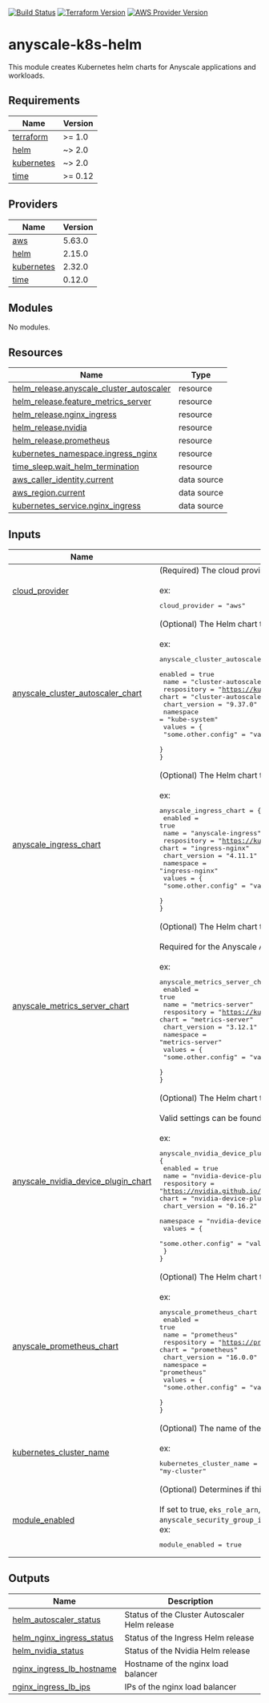 [![Build Status][badge-build]][build-status]
[![Terraform Version][badge-terraform]](https://github.com/hashicorp/terraform/releases)
[![AWS Provider Version][badge-tf-aws]](https://github.com/terraform-providers/terraform-provider-aws/releases)

# anyscale-k8s-helm
This module creates Kubernetes helm charts for Anyscale applications and workloads.

<!-- BEGINNING OF PRE-COMMIT-TERRAFORM DOCS HOOK -->
## Requirements

| Name | Version |
|------|---------|
| <a name="requirement_terraform"></a> [terraform](#requirement\_terraform) | >= 1.0 |
| <a name="requirement_helm"></a> [helm](#requirement\_helm) | ~> 2.0 |
| <a name="requirement_kubernetes"></a> [kubernetes](#requirement\_kubernetes) | ~> 2.0 |
| <a name="requirement_time"></a> [time](#requirement\_time) | >= 0.12 |

## Providers

| Name | Version |
|------|---------|
| <a name="provider_aws"></a> [aws](#provider\_aws) | 5.63.0 |
| <a name="provider_helm"></a> [helm](#provider\_helm) | 2.15.0 |
| <a name="provider_kubernetes"></a> [kubernetes](#provider\_kubernetes) | 2.32.0 |
| <a name="provider_time"></a> [time](#provider\_time) | 0.12.0 |

## Modules

No modules.

## Resources

| Name | Type |
|------|------|
| [helm_release.anyscale_cluster_autoscaler](https://registry.terraform.io/providers/hashicorp/helm/latest/docs/resources/release) | resource |
| [helm_release.feature_metrics_server](https://registry.terraform.io/providers/hashicorp/helm/latest/docs/resources/release) | resource |
| [helm_release.nginx_ingress](https://registry.terraform.io/providers/hashicorp/helm/latest/docs/resources/release) | resource |
| [helm_release.nvidia](https://registry.terraform.io/providers/hashicorp/helm/latest/docs/resources/release) | resource |
| [helm_release.prometheus](https://registry.terraform.io/providers/hashicorp/helm/latest/docs/resources/release) | resource |
| [kubernetes_namespace.ingress_nginx](https://registry.terraform.io/providers/hashicorp/kubernetes/latest/docs/resources/namespace) | resource |
| [time_sleep.wait_helm_termination](https://registry.terraform.io/providers/hashicorp/time/latest/docs/resources/sleep) | resource |
| [aws_caller_identity.current](https://registry.terraform.io/providers/hashicorp/aws/latest/docs/data-sources/caller_identity) | data source |
| [aws_region.current](https://registry.terraform.io/providers/hashicorp/aws/latest/docs/data-sources/region) | data source |
| [kubernetes_service.nginx_ingress](https://registry.terraform.io/providers/hashicorp/kubernetes/latest/docs/data-sources/service) | data source |

## Inputs

| Name | Description | Type | Default | Required |
|------|-------------|------|---------|:--------:|
| <a name="input_cloud_provider"></a> [cloud\_provider](#input\_cloud\_provider) | (Required) The cloud provider (aws or gcp)<br><br>ex:<pre>cloud_provider = "aws"</pre> | `string` | n/a | yes |
| <a name="input_anyscale_cluster_autoscaler_chart"></a> [anyscale\_cluster\_autoscaler\_chart](#input\_anyscale\_cluster\_autoscaler\_chart) | (Optional) The Helm chart to install the Cluster Autoscaler.<br><br>ex:<pre>anyscale_cluster_autoscaler_chart = {<br>  enabled       = true<br>  name          = "cluster-autoscaler"<br>  respository   = "https://kubernetes.github.io/autoscaler"<br>  chart         = "cluster-autoscaler"<br>  chart_version = "9.37.0"<br>  namespace     = "kube-system"<br>  values        = {<br>    "some.other.config" = "value"<br>  }<br>}</pre> | <pre>object({<br>    enabled       = bool<br>    name          = string<br>    repository    = string<br>    chart         = string<br>    chart_version = string<br>    namespace     = string<br>    values        = map(string)<br>  })</pre> | <pre>{<br>  "chart": "cluster-autoscaler",<br>  "chart_version": "9.37.0",<br>  "enabled": true,<br>  "name": "cluster-autoscaler",<br>  "namespace": "kube-system",<br>  "repository": "https://kubernetes.github.io/autoscaler",<br>  "values": {}<br>}</pre> | no |
| <a name="input_anyscale_ingress_chart"></a> [anyscale\_ingress\_chart](#input\_anyscale\_ingress\_chart) | (Optional) The Helm chart to install the Cluster Ingress.<br><br>ex:<pre>anyscale_ingress_chart = {<br>  enabled       = true<br>  name          = "anyscale-ingress"<br>  respository   = "https://kubernetes.github.io/ingress-nginx"<br>  chart         = "ingress-nginx"<br>  chart_version = "4.11.1"<br>  namespace     = "ingress-nginx"<br>  values        = {<br>    "some.other.config" = "value"<br>  }<br>}</pre> | <pre>object({<br>    enabled       = bool<br>    name          = string<br>    repository    = string<br>    chart         = string<br>    chart_version = string<br>    namespace     = string<br>    values        = map(string)<br>  })</pre> | <pre>{<br>  "chart": "ingress-nginx",<br>  "chart_version": "4.11.1",<br>  "enabled": true,<br>  "name": "anyscale-ingress",<br>  "namespace": "ingress-nginx",<br>  "repository": "https://kubernetes.github.io/ingress-nginx",<br>  "values": {<br>    "controller.allowSnippetAnnotations": "true",<br>    "controller.autoscaling.enabled": "true",<br>    "controller.service.type": "LoadBalancer"<br>  }<br>}</pre> | no |
| <a name="input_anyscale_metrics_server_chart"></a> [anyscale\_metrics\_server\_chart](#input\_anyscale\_metrics\_server\_chart) | (Optional) The Helm chart to install the Metrics Server.<br><br>Required for the Anyscale Autoscaler to function.<br><br>ex:<pre>anyscale_metrics_server_chart = {<br>  enabled       = true<br>  name          = "metrics-server"<br>  respository   = "https://kubernetes-sigs.github.io/metrics-server/"<br>  chart         = "metrics-server"<br>  chart_version = "3.12.1"<br>  namespace     = "metrics-server"<br>  values        = {<br>    "some.other.config" = "value"<br>  }<br>}</pre> | <pre>object({<br>    enabled       = bool<br>    name          = string<br>    repository    = string<br>    chart         = string<br>    chart_version = string<br>    namespace     = string<br>    values        = map(string)<br>  })</pre> | <pre>{<br>  "chart": "metrics-server",<br>  "chart_version": "3.12.1",<br>  "enabled": true,<br>  "name": "metrics-server",<br>  "namespace": "metrics-server",<br>  "repository": "https://kubernetes-sigs.github.io/metrics-server/",<br>  "values": {}<br>}</pre> | no |
| <a name="input_anyscale_nvidia_device_plugin_chart"></a> [anyscale\_nvidia\_device\_plugin\_chart](#input\_anyscale\_nvidia\_device\_plugin\_chart) | (Optional) The Helm chart to install the NVIDIA Device Plugin.<br><br>Valid settings can be found in the [nvidia documentation](https://github.com/NVIDIA/k8s-device-plugin?tab=readme-ov-file#deploying-with-gpu-feature-discovery-for-automatic-node-labels)<br><br>ex:<pre>anyscale_nvidia_device_plugin_chart = {<br>  enabled       = true<br>  name          = "nvidia-device-plugin"<br>  respository   = "https://nvidia.github.io/k8s-device-plugin"<br>  chart         = "nvidia-device-plugin"<br>  chart_version = "0.16.2"<br>  namespace     = "nvidia-device-plugin"<br>  values        = {<br>    "some.other.config" = "value"<br>  }<br>}</pre> | <pre>object({<br>    enabled       = bool<br>    name          = string<br>    repository    = string<br>    chart         = string<br>    chart_version = string<br>    namespace     = string<br>    values        = map(string)<br>  })</pre> | <pre>{<br>  "chart": "nvidia-device-plugin",<br>  "chart_version": "0.16.2",<br>  "enabled": true,<br>  "name": "anyscale-nvidia-device-plugin",<br>  "namespace": "nvidia-device-plugin",<br>  "repository": "https://nvidia.github.io/k8s-device-plugin",<br>  "values": {<br>    "gfd.enabled": "true"<br>  }<br>}</pre> | no |
| <a name="input_anyscale_prometheus_chart"></a> [anyscale\_prometheus\_chart](#input\_anyscale\_prometheus\_chart) | (Optional) The Helm chart to install Prometheus.<br><br>ex:<pre>anyscale_prometheus_chart = {<br>  enabled       = true<br>  name          = "prometheus"<br>  respository   = "https://prometheus-community.github.io/helm-charts"<br>  chart         = "prometheus"<br>  chart_version = "16.0.0"<br>  namespace     = "prometheus"<br>  values        = {<br>    "some.other.config" = "value"<br>  }<br>}</pre> | <pre>object({<br>    enabled       = bool<br>    name          = string<br>    repository    = string<br>    chart         = string<br>    chart_version = string<br>    namespace     = string<br>    values        = map(string)<br>  })</pre> | <pre>{<br>  "chart": "prometheus",<br>  "chart_version": "25.26.0",<br>  "enabled": false,<br>  "name": "prometheus",<br>  "namespace": "prometheus",<br>  "repository": "https://prometheus-community.github.io/helm-charts",<br>  "values": {}<br>}</pre> | no |
| <a name="input_kubernetes_cluster_name"></a> [kubernetes\_cluster\_name](#input\_kubernetes\_cluster\_name) | (Optional) The name of the Kubernetes cluster.<br><br>ex:<pre>kubernetes_cluster_name = "my-cluster"</pre> | `string` | `null` | no |
| <a name="input_module_enabled"></a> [module\_enabled](#input\_module\_enabled) | (Optional) Determines if this module should create resources.<br><br>If set to true, `eks_role_arn`, `anyscale_subnet_ids`, and `anyscale_security_group_id` must be provided.<br>ex:<pre>module_enabled = true</pre> | `bool` | `false` | no |

## Outputs

| Name | Description |
|------|-------------|
| <a name="output_helm_autoscaler_status"></a> [helm\_autoscaler\_status](#output\_helm\_autoscaler\_status) | Status of the Cluster Autoscaler Helm release |
| <a name="output_helm_nginx_ingress_status"></a> [helm\_nginx\_ingress\_status](#output\_helm\_nginx\_ingress\_status) | Status of the Ingress Helm release |
| <a name="output_helm_nvidia_status"></a> [helm\_nvidia\_status](#output\_helm\_nvidia\_status) | Status of the Nvidia Helm release |
| <a name="output_nginx_ingress_lb_hostname"></a> [nginx\_ingress\_lb\_hostname](#output\_nginx\_ingress\_lb\_hostname) | Hostname of the nginx load balancer |
| <a name="output_nginx_ingress_lb_ips"></a> [nginx\_ingress\_lb\_ips](#output\_nginx\_ingress\_lb\_ips) | IPs of the nginx load balancer |
<!-- END OF PRE-COMMIT-TERRAFORM DOCS HOOK -->

<!-- References -->
[Terraform]: https://www.terraform.io
[Issues]: https://github.com/anyscale/sa-sandbox-terraform/issues
[badge-build]: https://github.com/anyscale/sa-sandbox-terraform/workflows/CI/CD%20Pipeline/badge.svg
[badge-terraform]: https://img.shields.io/badge/terraform-1.x%20-623CE4.svg?logo=terraform
[badge-tf-aws]: https://img.shields.io/badge/AWS-5.+-F8991D.svg?logo=terraform
[build-status]: https://github.com/anyscale/sa-sandbox-terraform/actions

